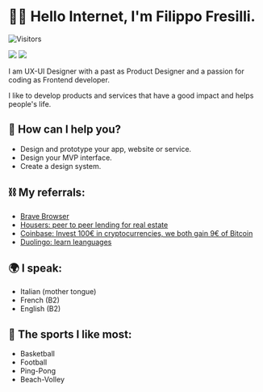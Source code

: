 # 👋🏻 Hello Internet, I'm Filippo Fresilli. 
![Visitors](https://visitor-badge.laobi.icu/badge?page_id=Filippo-Fresilli)

[![](https://img.shields.io/badge/-Linkedin-informational?style=for-the-badge&logo=linkedin&logoColor=white&color=2867B2)](https://www.linkedin.com/in/filippofresilli/)
[![](https://img.shields.io/badge/-Behance-informational?style=for-the-badge&logo=behance&logoColor=white&color=000000)](https://www.behance.net/filippofresilli)

I am UX-UI Designer with a past as Product Designer and a passion for coding as Frontend developer. 

I like to develop products and services that have a good impact and helps people's life.

## 💼 How can I help you? 

* Design and prototype your app, website or service. 
* Design your MVP interface.
* Create a design system. 

## ⛓ My referrals: 

* [Brave Browser](https://brave.com/fil794)
* [Housers: peer to peer lending for real estate](https://www.housers.com/it/form-registrazione?pt=PFH--REF--69060)
* [Coinbase: Invest 100€ in cryptocurrencies, we both gain 9€ of Bitcoin](https://www.coinbase.com/join/5890622b39e5ce7dceca5818)
* [Duolingo: learn leanguages](https://invite.duolingo.com/BDHTZTB5CWWKTJ2CWCODRLN75M)

## 🌍 I speak:

* Italian  (mother tongue)
* French   (B2) 
* English  (B2)

## 🏀 The sports I like most: 

* Basketball
* Football 
* Ping-Pong
* Beach-Volley

